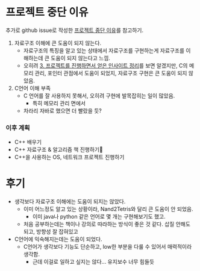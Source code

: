 # 프로젝트 중단 이유

추가로 github issue로 작성한 [프로젝트 중단 이유](https://github.com/YangSiJun528/data_structure_with_c/issues/11)를 참고하기.

1. 자료구조 이해에 큰 도움이 되지 않는다.
	- 자료구조의 특징을 알고 있는 상태에서 자료구조를 구현하는게 자료구조를 이해하는데 큰 도움이 되지 않는다고 느낌.
	- 오히려 [3. 프로젝트를 진행하면서 얻은 인사이트 정리](3.%20프로젝트를%20진행하면서%20얻은%20인사이트%20정리.md)를 보면 알겠지만, C의 메모리 관리, 포인터 관점에서 도움이 되었지, 자료구조 구현은 큰 도움이 되지 않았음.
2. C언어 이해 부족
	- C 언어를 잘 사용하지 못해서, 오히려 구현에 발목잡히는 일이 많았음.
		- 특히 메모리 관리 면에서
	- 차라리 자바로 했으면 더 빨랐을 듯?

### 이후 계획

- C++ 배우기
- C++ 자료구조 & 알고리즘 책 진행하기
- C++을 사용하는 OS, 네트워크 프로젝트 진행하기

# 후기

- 생각보다 자료구조 이해에는 도움이 되지는 않았다.
	- 이미 어느정도 알고 있는 상황이라, Nand2Tetris와 달리 큰 도움이 안 되었음.
		- 이미 java나 python 같은 언어로 몇 개는 구현해보기도 했고.
	- 처음 공부하는데는 책이나 강의로 따라하는 방식이 좋은 것 같다. 삽질 안해도 되고, 방향성 잘 잡혀있고
- C언어에 익숙해지는데는 도움이 되었다.
	- C언어가 생각보다 기능도 단순하고, low한 부분을 다룰 수 있어서 매력적이라 생각함.
		- 근데 이걸로 일하고 싶지는 않다... 유지보수 너무 힘들듯